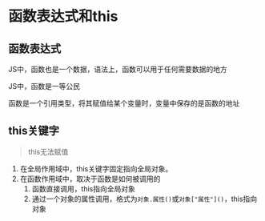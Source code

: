 # 函数表达式和this

## 函数表达式

JS中，函数也是一个数据，语法上，函数可以用于任何需要数据的地方

JS中，函数是一等公民

函数是一个引用类型，将其赋值给某个变量时，变量中保存的是函数的地址

## this关键字

> this无法赋值

1. 在全局作用域中，this关键字固定指向全局对象。
2. 在函数作用域中，取决于函数是如何被调用的
   1. 函数直接调用，this指向全局对象
   2. 通过一个对象的属性调用，格式为```对象.属性()```或```对象["属性"]()```，this指向对象